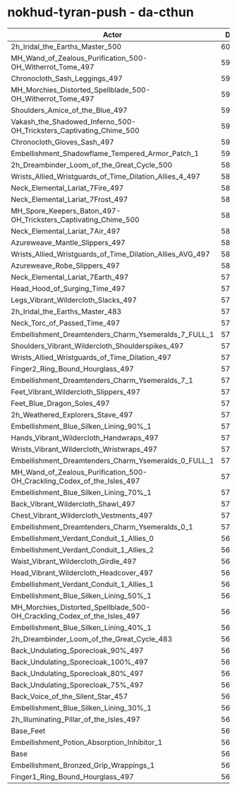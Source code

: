 # nokhud-tyran-push - da-cthun
| Actor | DPS | Increase |
|---|:---:|:---:|
|2h_Iridal_the_Earths_Master_500|60159|6.38%|
|MH_Wand_of_Zealous_Purification_500-OH_Witherrot_Tome_497|59994|6.09%|
|Chronocloth_Sash_Leggings_497|59962|6.03%|
|MH_Morchies_Distorted_Spellblade_500-OH_Witherrot_Tome_497|59736|5.63%|
|Shoulders_Amice_of_the_Blue_497|59428|5.09%|
|Vakash_the_Shadowed_Inferno_500-OH_Tricksters_Captivating_Chime_500|59375|4.99%|
|Chronocloth_Gloves_Sash_497|59325|4.91%|
|Embellishment_Shadowflame_Tempered_Armor_Patch_1|59123|4.55%|
|2h_Dreambinder_Loom_of_the_Great_Cycle_500|58935|4.22%|
|Wrists_Allied_Wristguards_of_Time_Dilation_Allies_4_497|58708|3.81%|
|Neck_Elemental_Lariat_7Fire_497|58679|3.76%|
|Neck_Elemental_Lariat_7Frost_497|58669|3.75%|
|MH_Spore_Keepers_Baton_497-OH_Tricksters_Captivating_Chime_500|58582|3.59%|
|Neck_Elemental_Lariat_7Air_497|58437|3.34%|
|Azureweave_Mantle_Slippers_497|58425|3.31%|
|Wrists_Allied_Wristguards_of_Time_Dilation_Allies_AVG_497|58405|3.28%|
|Azureweave_Robe_Slippers_497|58326|3.14%|
|Neck_Elemental_Lariat_7Earth_497|57977|2.52%|
|Head_Hood_of_Surging_Time_497|57932|2.44%|
|Legs_Vibrant_Wildercloth_Slacks_497|57883|2.36%|
|2h_Iridal_the_Earths_Master_483|57828|2.26%|
|Neck_Torc_of_Passed_Time_497|57724|2.07%|
|Embellishment_Dreamtenders_Charm_Ysemeralds_7_FULL_1|57682|2.00%|
|Shoulders_Vibrant_Wildercloth_Shoulderspikes_497|57588|1.83%|
|Wrists_Allied_Wristguards_of_Time_Dilation_497|57550|1.77%|
|Finger2_Ring_Bound_Hourglass_497|57547|1.76%|
|Embellishment_Dreamtenders_Charm_Ysemeralds_7_1|57467|1.62%|
|Feet_Vibrant_Wildercloth_Slippers_497|57393|1.49%|
|Feet_Blue_Dragon_Soles_497|57343|1.40%|
|2h_Weathered_Explorers_Stave_497|57288|1.30%|
|Embellishment_Blue_Silken_Lining_90%_1|57278|1.29%|
|Hands_Vibrant_Wildercloth_Handwraps_497|57247|1.23%|
|Wrists_Vibrant_Wildercloth_Wristwraps_497|57226|1.19%|
|Embellishment_Dreamtenders_Charm_Ysemeralds_0_FULL_1|57222|1.19%|
|MH_Wand_of_Zealous_Purification_500-OH_Crackling_Codex_of_the_Isles_497|57120|1.01%|
|Embellishment_Blue_Silken_Lining_70%_1|57103|0.98%|
|Back_Vibrant_Wildercloth_Shawl_497|57055|0.89%|
|Chest_Vibrant_Wildercloth_Vestments_497|57048|0.88%|
|Embellishment_Dreamtenders_Charm_Ysemeralds_0_1|57026|0.84%|
|Embellishment_Verdant_Conduit_1_Allies_0|56988|0.77%|
|Embellishment_Verdant_Conduit_1_Allies_2|56984|0.77%|
|Waist_Vibrant_Wildercloth_Girdle_497|56971|0.74%|
|Head_Vibrant_Wildercloth_Headcover_497|56960|0.72%|
|Embellishment_Verdant_Conduit_1_Allies_1|56955|0.71%|
|Embellishment_Blue_Silken_Lining_50%_1|56952|0.71%|
|MH_Morchies_Distorted_Spellblade_500-OH_Crackling_Codex_of_the_Isles_497|56884|0.59%|
|Embellishment_Blue_Silken_Lining_40%_1|56875|0.57%|
|2h_Dreambinder_Loom_of_the_Great_Cycle_483|56873|0.57%|
|Back_Undulating_Sporecloak_90%_497|56859|0.54%|
|Back_Undulating_Sporecloak_100%_497|56856|0.54%|
|Back_Undulating_Sporecloak_80%_497|56841|0.51%|
|Back_Undulating_Sporecloak_75%_497|56815|0.47%|
|Back_Voice_of_the_Silent_Star_457|56810|0.46%|
|Embellishment_Blue_Silken_Lining_30%_1|56794|0.43%|
|2h_Illuminating_Pillar_of_the_Isles_497|56627|0.13%|
|Base_Feet|56615|0.11%|
|Embellishment_Potion_Absorption_Inhibitor_1|56574|0.04%|
|Base|56551|0.00%|
|Embellishment_Bronzed_Grip_Wrappings_1|56526|-0.04%|
|Finger1_Ring_Bound_Hourglass_497|56317|-0.41%|
